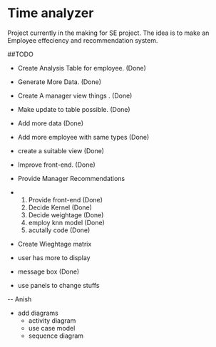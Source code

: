 # Time analyzer
Project currently in the making for SE project.
The idea is to make an Employee effeciency and recommendation system.

##TODO

* Create Analysis Table for employee.  (Done)
* Generate More Data.   (Done)
* Create A manager view things .  (Done)
* Make update to table possible.    (Done)
* Add more data           (Done)
* Add more employee with same types   (Done)
* create a suitable view     (Done)
* Improve front-end. (Done)
* Provide Manager Recommendations
*	1) Provide front-end (Done)
	2) Decide Kernel  (Done)
	3) Decide weightage (Done)
	4) employ knn model (Done)
	5) acutally code (Done)

* Create Wieghtage matrix
* user has more to display
* message box   (Done)
* use panels to change stuffs

-- Anish

* add diagrams
	* activity diagram
	* use case model
	* sequence diagram
	
